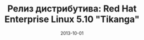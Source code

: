 ---
layout: post
title: "Релиз дистрибутива: Red Hat Enterprise Linux 5.10 \"Tikanga\""
date: 2013-10-01   
---
